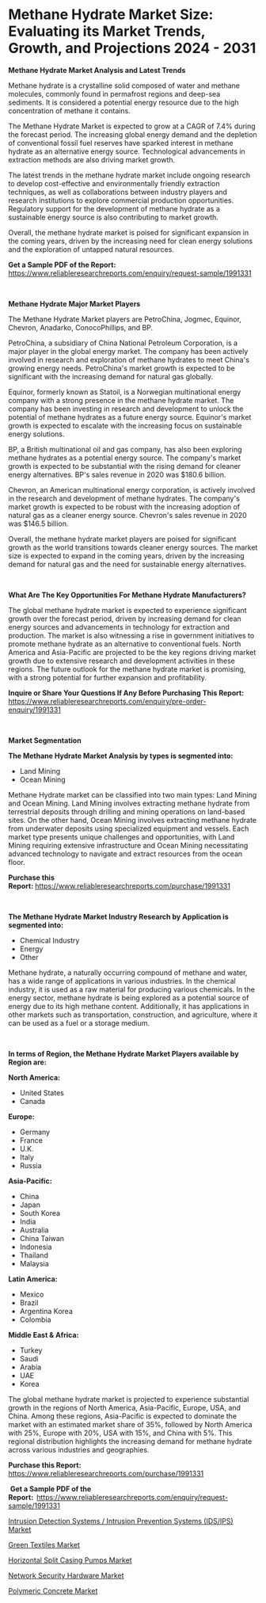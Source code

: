 <p><h1>Methane Hydrate Market Size: Evaluating its Market Trends, Growth, and Projections 2024 - 2031</h1></p><p><strong>Methane Hydrate Market Analysis and Latest Trends</strong></p>
<p><p>Methane hydrate is a crystalline solid composed of water and methane molecules, commonly found in permafrost regions and deep-sea sediments. It is considered a potential energy resource due to the high concentration of methane it contains.</p><p>The Methane Hydrate Market is expected to grow at a CAGR of 7.4% during the forecast period. The increasing global energy demand and the depletion of conventional fossil fuel reserves have sparked interest in methane hydrate as an alternative energy source. Technological advancements in extraction methods are also driving market growth.</p><p>The latest trends in the methane hydrate market include ongoing research to develop cost-effective and environmentally friendly extraction techniques, as well as collaborations between industry players and research institutions to explore commercial production opportunities. Regulatory support for the development of methane hydrate as a sustainable energy source is also contributing to market growth.</p><p>Overall, the methane hydrate market is poised for significant expansion in the coming years, driven by the increasing need for clean energy solutions and the exploration of untapped natural resources.</p></p>
<p><strong>Get a Sample PDF of the Report:&nbsp;</strong> <a href="https://www.reliableresearchreports.com/enquiry/request-sample/1991331">https://www.reliableresearchreports.com/enquiry/request-sample/1991331</a></p>
<p>&nbsp;</p>
<p><strong>Methane Hydrate Major Market Players</strong></p>
<p><p>The Methane Hydrate Market players are PetroChina, Jogmec, Equinor, Chevron, Anadarko, ConocoPhillips, and BP. </p><p>PetroChina, a subsidiary of China National Petroleum Corporation, is a major player in the global energy market. The company has been actively involved in research and exploration of methane hydrates to meet China's growing energy needs. PetroChina's market growth is expected to be significant with the increasing demand for natural gas globally.</p><p>Equinor, formerly known as Statoil, is a Norwegian multinational energy company with a strong presence in the methane hydrate market. The company has been investing in research and development to unlock the potential of methane hydrates as a future energy source. Equinor's market growth is expected to escalate with the increasing focus on sustainable energy solutions.</p><p>BP, a British multinational oil and gas company, has also been exploring methane hydrates as a potential energy source. The company's market growth is expected to be substantial with the rising demand for cleaner energy alternatives. BP's sales revenue in 2020 was $180.6 billion.</p><p>Chevron, an American multinational energy corporation, is actively involved in the research and development of methane hydrates. The company's market growth is expected to be robust with the increasing adoption of natural gas as a cleaner energy source. Chevron's sales revenue in 2020 was $146.5 billion.</p><p>Overall, the methane hydrate market players are poised for significant growth as the world transitions towards cleaner energy sources. The market size is expected to expand in the coming years, driven by the increasing demand for natural gas and the need for sustainable energy alternatives.</p></p>
<p>&nbsp;</p>
<p><strong>What Are The Key Opportunities For Methane Hydrate Manufacturers?</strong></p>
<p><p>The global methane hydrate market is expected to experience significant growth over the forecast period, driven by increasing demand for clean energy sources and advancements in technology for extraction and production. The market is also witnessing a rise in government initiatives to promote methane hydrate as an alternative to conventional fuels. North America and Asia-Pacific are projected to be the key regions driving market growth due to extensive research and development activities in these regions. The future outlook for the methane hydrate market is promising, with a strong potential for further expansion and profitability.</p></p>
<p><strong>Inquire or Share Your Questions If Any Before Purchasing This Report:</strong> <a href="https://www.reliableresearchreports.com/enquiry/pre-order-enquiry/1991331">https://www.reliableresearchreports.com/enquiry/pre-order-enquiry/1991331</a></p>
<p>&nbsp;</p>
<p><strong>Market Segmentation</strong></p>
<p><strong>The Methane Hydrate Market Analysis by types is segmented into:</strong></p>
<p><ul><li>Land Mining</li><li>Ocean Mining</li></ul></p>
<p><p>Methane Hydrate market can be classified into two main types: Land Mining and Ocean Mining. Land Mining involves extracting methane hydrate from terrestrial deposits through drilling and mining operations on land-based sites. On the other hand, Ocean Mining involves extracting methane hydrate from underwater deposits using specialized equipment and vessels. Each market type presents unique challenges and opportunities, with Land Mining requiring extensive infrastructure and Ocean Mining necessitating advanced technology to navigate and extract resources from the ocean floor.</p></p>
<p><strong>Purchase this Report:&nbsp;</strong><a href="https://www.reliableresearchreports.com/purchase/1991331">https://www.reliableresearchreports.com/purchase/1991331</a></p>
<p>&nbsp;</p>
<p><strong>The Methane Hydrate Market Industry Research by Application is segmented into:</strong></p>
<p><ul><li>Chemical Industry</li><li>Energy</li><li>Other</li></ul></p>
<p><p>Methane hydrate, a naturally occurring compound of methane and water, has a wide range of applications in various industries. In the chemical industry, it is used as a raw material for producing various chemicals. In the energy sector, methane hydrate is being explored as a potential source of energy due to its high methane content. Additionally, it has applications in other markets such as transportation, construction, and agriculture, where it can be used as a fuel or a storage medium.</p></p>
<p>&nbsp;</p>
<p><strong>In terms of Region, the Methane Hydrate Market Players available by Region are:</strong></p>
<p>
    <p> <strong> North America: </strong>
        <ul>
            <li>United States</li>
            <li>Canada</li>
        </ul>
        </p> 
    <p> <strong> Europe: </strong>
        <ul>
            <li>Germany</li>
            <li>France</li>
            <li>U.K.</li>
            <li>Italy</li>
            <li>Russia</li>
        </ul>
        </p> 
    <p> <strong> Asia-Pacific: </strong>
        <ul>
            <li>China</li>
            <li>Japan</li>
            <li>South Korea</li>
            <li>India</li>
            <li>Australia</li>
            <li>China Taiwan</li>
            <li>Indonesia</li>
            <li>Thailand</li>
            <li>Malaysia</li>
        </ul>
        </p> 
    <p> <strong> Latin America: </strong>
        <ul>
            <li>Mexico</li>
            <li>Brazil</li>
            <li>Argentina Korea</li>
            <li>Colombia</li>
        </ul>
        </p> 
    <p> <strong> Middle East & Africa: </strong>
        <ul>
            <li>Turkey</li>
            <li>Saudi</li>
            <li>Arabia</li>
            <li>UAE</li>
            <li>Korea</li>
        </ul>
    </p>
    </p>
<p><p>The global methane hydrate market is projected to experience substantial growth in the regions of North America, Asia-Pacific, Europe, USA, and China. Among these regions, Asia-Pacific is expected to dominate the market with an estimated market share of 35%, followed by North America with 25%, Europe with 20%, USA with 15%, and China with 5%. This regional distribution highlights the increasing demand for methane hydrate across various industries and geographies.</p></p>
<p><strong>Purchase this Report: </strong><a href="https://www.reliableresearchreports.com/purchase/1991331">https://www.reliableresearchreports.com/purchase/1991331</a></p>
<p>&nbsp;<strong>Get a Sample PDF of the Report:&nbsp;&nbsp;</strong><a href="https://www.reliableresearchreports.com/enquiry/request-sample/1991331">https://www.reliableresearchreports.com/enquiry/request-sample/1991331</a></p>
<p><strong></strong></p>
<p><p><a href="https://issuu.com/reportprime-2/docs/intrusion-detection-systems-intrusion-prevention-s">Intrusion Detection Systems / Intrusion Prevention Systems (IDS/IPS) Market</a></p><p><a href="https://github.com/juniordelafrance/Market-Research-Report-List-2/blob/main/green-textiles-market.md">Green Textiles Market</a></p><p><a href="https://github.com/jaidynmorantestelletmjzya/Market-Research-Report-List-1/blob/main/horizontal-split-casing-pumps-market.md">Horizontal Split Casing Pumps Market</a></p><p><a href="https://issuu.com/reportprime-2/docs/network-security-hardware-market-size-2030.pptx">Network Security Hardware Market</a></p><p><a href="https://faithful-glue-af3.notion.site/Polymeric-Concrete-Market-Size-and-Growth-Market-Segmentation-Regional-and-Country-Breakdowns-and-5f8d3ebc481849ae8da83c65d22dd9fb">Polymeric Concrete Market</a></p></p>